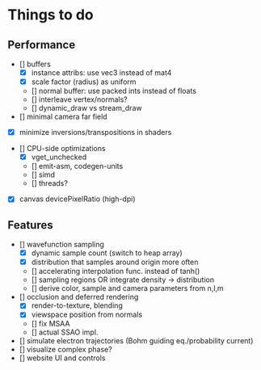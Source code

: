 # Things to do

## Performance

- [] buffers
  - [x] instance attribs: use vec3 instead of mat4
  - [x] scale factor (radius) as uniform
  - [] normal buffer: use packed ints instead of floats
  - [] interleave vertex/normals?
  - [] dynamic_draw vs stream_draw
- [] minimal camera far field
- [x] minimize inversions/transpositions in shaders
- [] CPU-side optimizations
  - [x] vget_unchecked
  - [] emit-asm, codegen-units
  - [] simd
  - [] threads?
- [x] canvas devicePixelRatio (high-dpi)

## Features

- [] wavefunction sampling
  - [x] dynamic sample count (switch to heap array)
  - [x] distribution that samples around origin more often
  - [] accelerating interpolation func. instead of tanh()
  - [] sampling regions OR integrate density -> distribution
  - [] derive color, sample and camera parameters from n,l,m
- [] occlusion and deferred rendering
  - [x] render-to-texture, blending
  - [x] viewspace position from normals
  - [] fix MSAA
  - [] actual SSAO impl.
- [] simulate electron trajectories (Bohm guiding eq./probability current)
- [] visualize complex phase?
- [] website UI and controls

